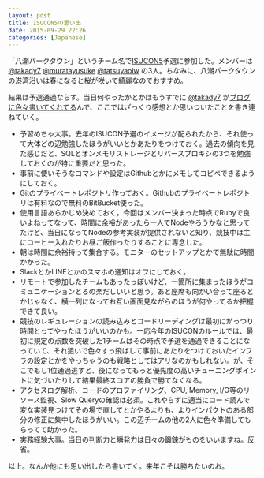 ```yaml
---
layout: post
title: ISUCON5の思い出
date: 2015-09-29 22:26
categories: [Japanese]
---
```


「八潮パークタウン」というチーム名で[ISUCON5](http://isucon.net/archives/45166636.html)予選に参加した。メンバーは [@takady7](https://twitter.com/takady7) [@muratayusuke](https://twitter.com/muratayusuke) [@tatsuyaoiw](https://twitter.com/tatsuyaoiw) の3人。ちなみに、八潮パークタウンの港湾沿いは春になると桜が咲いて綺麗なのでおすすめ。

結果は予選通過ならず。当日何やったかとかはもうすでに [@takady7](https://twitter.com/takady7) が[ブログに色々書いてくれてる](http://blog.takady.net/blog/2015/09/29/isucon5-qualifier/)んで、ここではざっくり感想とか思いついたことを書き連ねていく。

- 予習めちゃ大事。去年のISUCON予選のイメージが配られたから、それ使って大体どの辺勉強したほうがいいとかあたりをつけておく。過去の傾向を見た感じだと、SQLとオンメモリストレージとリバースプロキシの3つを勉強しておくのが特に重要だと思った。
- 事前に使いそうなコマンドや設定はGithubとかにメモしてコピペできるようにしておく。
- Gitのプライベートレポジトリ作っておく。Githubのプライベートレポジトリは有料なので無料のBitBucket使った。
- 使用言語あらかじめ決めておく。今回はメンバー決まった時点でRubyで良いよねってなって、時間に余裕があったら一人でNodeやろうかなと思ってたけど、当日になってNodeの参考実装が提供されないと知り、競技中は主にコーヒー入れたりお昼ご飯作ったりすることに専念した。
- 朝は時間に余裕持って集合する。モニターのセットアップとかで無駄に時間かかった。
- SlackとかLINEとかのスマホの通知はオフにしておく。
- リモートで参加したチームもあったっぽいけど、一箇所に集まったほうがコミュニケーションとるの楽だしいいと思う。あと座席も向かい合って座るとかじゃなく、横一列になってお互い画面見ながらのほうが何やってるか把握できて良い。
- 競技のレギュレーションの読み込みとコードリーディングは最初にがっつり時間とってやったほうがいいのかも。一応今年のISUCONのルールでは、最初に規定の点数を突破した1チームはその時点で予選を通過できることになっていて、それ狙いで色々すっ飛ばして事前にあたりをつけておいたインフラの設定とかをやっちゃうのも戦略としてはアリなのかもしれない。が、そこでもし1位通過逃すと、後になってもっと優先度の高いチューニングポイントに気づいたりして結果最終スコアの勝負で勝てなくなる。
- アクセスログ解析、コードのプロファイリング、CPU, Memory, I/O等のリソース監視、Slow Queryの確認は必須。これやらずに適当にコード読んで変な実装見つけてその場で直してとかやるよりも、よりインパクトのある部分の修正に集中したほうがいい。この辺チームの他の2人に色々準備してもらってて助かった。
- 実務経験大事。当日の判断力と瞬発力は日々の鍛錬がものをいいますね。反省。

以上。なんか他にも思い出したら書いてく。来年こそは勝ちたいのお。
